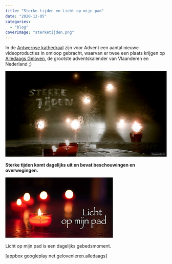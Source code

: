 ```yaml
---
title: "Sterke tijden en Licht op mijn pad"
date: "2020-12-05"
categories: 
  - "blog"
coverImage: "sterketijden.png"
---
```


In de [Antwerpse kathedraal](https://www.youtube.com/channel/UCaJVmTdNm9JBwpI1z8XwV4w) zijn voor Advent een aantal nieuwe videoproducties in omloop gebracht, waarvan er twee een plaats krijgen op [Alledaags Geloven](https://alledaags.gelovenleren.net/), de grootste adventskalender van Vlaanderen en Nederland ;)

[![](images/sterketijden-700x371.png)](https://alledaags.gelovenleren.net/)

**Sterke tijden komt dagelijks uit en bevat beschouwingen en overwegingen.**

[![](images/lichtopmijnpad.jpg)](https://alledaags.gelovenleren.net/)

Licht op mijn pad is een dagelijks gebedsmoment.

\[appbox googleplay net.gelovenleren.alledaags\]
